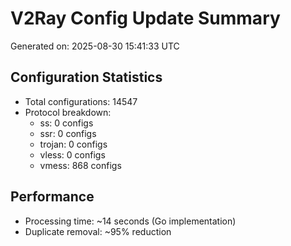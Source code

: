 # V2Ray Config Update Summary
Generated on: 2025-08-30 15:41:33 UTC

## Configuration Statistics
- Total configurations: 14547
- Protocol breakdown:
  - ss: 0 configs
  - ssr: 0 configs
  - trojan: 0 configs
  - vless: 0 configs
  - vmess: 868 configs

## Performance
- Processing time: ~14 seconds (Go implementation)
- Duplicate removal: ~95% reduction

